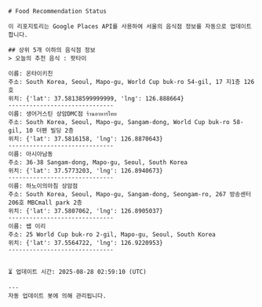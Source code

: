 
    # Food Recommendation Status

    이 리포지토리는 Google Places API를 사용하여 서울의 음식점 정보를 자동으로 업데이트합니다.

    ## 상위 5개 이하의 음식점 정보
    > 오늘의 추천 음식 : 팟타이

	이름: 온타이키친
	주소: South Korea, Seoul, Mapo-gu, World Cup buk-ro 54-gil, 17 지1층 126호
	위치: {'lat': 37.58138599999999, 'lng': 126.888664}
	------------------------------
	이름: 생어거스틴 상암DMC점 ร้านอาหารไทย
	주소: South Korea, Seoul, Mapo-gu, Sangam-dong, World Cup buk-ro 58-gil, 10 더팬 빌딩 2층
	위치: {'lat': 37.5816158, 'lng': 126.8870643}
	------------------------------
	이름: 아시아남동
	주소: 36-38 Sangam-dong, Mapo-gu, Seoul, South Korea
	위치: {'lat': 37.5773203, 'lng': 126.8940673}
	------------------------------
	이름: 하노이의아침 상암점
	주소: South Korea, Seoul, Mapo-gu, Sangam-dong, Seongam-ro, 267 방송센터 206호 MBCmall park 2층
	위치: {'lat': 37.5807062, 'lng': 126.8905037}
	------------------------------
	이름: 쌥 이리
	주소: 25 World Cup buk-ro 2-gil, Mapo-gu, Seoul, South Korea
	위치: {'lat': 37.5564722, 'lng': 126.9220953}
	------------------------------


    ⏳ 업데이트 시간: 2025-08-28 02:59:10 (UTC)

    ---
    자동 업데이트 봇에 의해 관리됩니다.
    